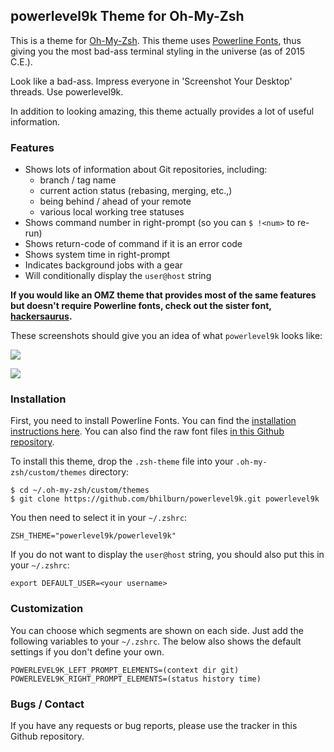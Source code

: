 ## powerlevel9k Theme for Oh-My-Zsh

This is a theme for [Oh-My-Zsh](https://github.com/robbyrussell/oh-my-zsh). This
theme uses [Powerline Fonts](https://github.com/Lokaltog/powerline-fonts), thus
giving you the most bad-ass terminal styling in the universe (as of 2015 C.E.).

Look like a bad-ass. Impress everyone in 'Screenshot Your Desktop' threads. Use powerlevel9k.

In addition to looking amazing, this theme actually provides a lot of useful
information.

### Features

* Shows lots of information about Git repositories, including:
    * branch / tag name
    * current action status (rebasing, merging, etc.,)
    * being behind / ahead of your remote
    * various local working tree statuses
* Shows command number in right-prompt (so you can `$ !<num>` to re-run)
* Shows return-code of command if it is an error code
* Shows system time in right-prompt
* Indicates background jobs with a gear
* Will conditionally display the `user@host` string

**If you would like an OMZ theme that provides most of the same features but
doesn't require Powerline fonts, check out the sister font,
[hackersaurus](https://github.com/bhilburn/hackersaurus).**

These screenshots should give you an idea of what `powerlevel9k` looks like:

![](http://bhilburn.org/content/images/2014/12/powerlevel9k.png)

![](http://bhilburn.org/content/images/2015/01/pl9k-improved.png)


### Installation

First, you need to install Powerline Fonts. You can find the [installation
instructions
here](https://powerline.readthedocs.org/en/latest/installation/linux.html#fonts-installation).
You can also find the raw font files [in this Github
repository](https://github.com/powerline/fonts).

To install this theme, drop the `.zsh-theme` file into your `.oh-my-zsh/custom/themes`
directory:

    $ cd ~/.oh-my-zsh/custom/themes
    $ git clone https://github.com/bhilburn/powerlevel9k.git powerlevel9k

You then need to select it in your `~/.zshrc`:

    ZSH_THEME="powerlevel9k/powerlevel9k"

If you do not want to display the `user@host` string, you should also put this
in your `~/.zshrc`:

    export DEFAULT_USER=<your username>

### Customization

You can choose which segments are shown on each side. Just add the following variables to
your `~/.zshrc`. The below also shows the default settings if you don't define
your own.

    POWERLEVEL9K_LEFT_PROMPT_ELEMENTS=(context dir git)
    POWERLEVEL9K_RIGHT_PROMPT_ELEMENTS=(status history time)

### Bugs / Contact

If you have any requests or bug reports, please use the tracker in this Github
repository.

